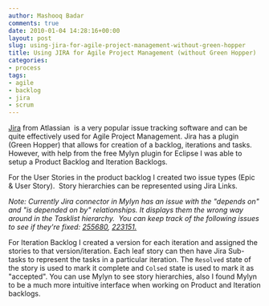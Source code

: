 ```yaml
---
author: Mashooq Badar
comments: true
date: 2010-01-04 14:28:16+00:00
layout: post
slug: using-jira-for-agile-project-management-without-green-hopper
title: Using JIRA for Agile Project Management (without Green Hopper)
categories:
- process
tags:
- agile
- backlog
- jira
- scrum
---
```


[Jira](http://www.atlassian.com/software/jira/) from Atlassian  is a very popular issue tracking software and can be quite effectively used for Agile Project Management. Jira has a plugin (Green Hopper) that allows for creation of a backlog, iterations and tasks.  However, with help from the free Mylyn plugin for Eclipse I was able to setup a Product Backlog and Iteration Backlogs.

For the User Stories in the product backlog I created two issue types (Epic & User Story).  Story hierarchies can be represented using Jira Links.

_Note: Currently Jira connector in Mylyn has an issue with the "depends on" and "is depended on by" relationships. It displays them the wrong way around in the Tasklist hierarchy.  You can keep track of the following issues to see if they're fixed: [255680](https://bugs.eclipse.org/bugs/show_bug.cgi?id=255680), [223151.](https://bugs.eclipse.org/bugs/show_bug.cgi?id=223151)_

For Iteration Backlog I created a version for each iteration and assigned the stories to that version/iteration. Each leaf story can then have Jira Sub-tasks to represent the tasks in a particular iteration. The `Resolved` state of the story is used to mark it complete and `Colsed` state is used to mark it as "accepted". You can use Mylyn to see story hierarchies, also I found Mylyn to be a much more intuitive interface when working on Product and Iteration backlogs.

